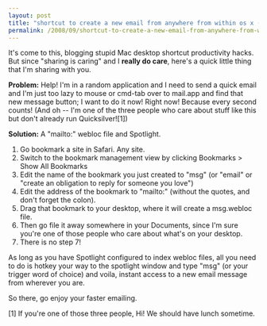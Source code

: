 ```yaml
---
layout: post
title: "shortcut to create a new email from anywhere from within os x (aka stupid shortcut hack #145)"
permalink: /2008/09/shortcut-to-create-a-new-email-from-anywhere-from-within-os-x-aka-stupid-shortcut-hack-145.html
---
```


<p>It's come to this, blogging stupid Mac desktop shortcut productivity hacks.  But since "sharing is caring" and I <strong>really do care</strong>, here's a quick little thing that I'm sharing with you.</p>

<p><strong>Problem:</strong> Help!  I'm in a random application and I need to send a quick email and I'm just too lazy to mouse or cmd-tab over to mail.app and find that new message button; I want to do it now!  Right now!  Because every second counts!  (And oh -- I'm one of the three people who care about stuff like this but don't already run Quicksilver![1])</p>

<p><strong>Solution:</strong> A "mailto:" webloc file and Spotlight.</p>

<ol>
<li>Go bookmark a site in Safari.  Any site.  </li>
<li>Switch to the bookmark management view by clicking Bookmarks > Show All Bookmarks</li>
<li>Edit the name of the bookmark you just created to "msg" (or "email" or "create an obligation to reply for someone you love")</li>
<li>Edit the address of the bookmark to "mailto:" (without the quotes, and don't forget the colon).</li>
<li>Drag that bookmark to your desktop, where it will create a msg.webloc file.  </li>
<li>Then go file it away somewhere in your Documents, since I'm sure you're one of those people who care about what's on your desktop.</li>
<li>There is no step 7!</li>
</ol>

<p>As long as you have Spotlight configured to index webloc files, all you need to do is hotkey your way to the spotlight window and type "msg" (or your trigger word of choice) and voila, instant access to a new email message from wherever you are.</p>

<p>So there, go enjoy your faster emailing.</p>

<p>[1] If you're one of those three people, Hi!  We should have lunch sometime.</p>



